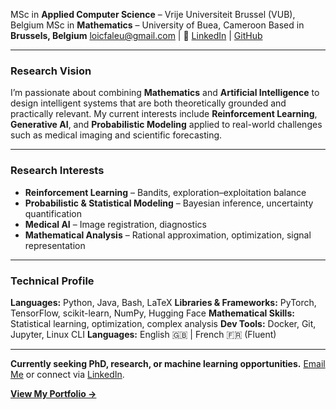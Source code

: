 
 MSc in **Applied Computer Science** – Vrije Universiteit Brussel (VUB), Belgium
 MSc in **Mathematics** – University of Buea, Cameroon
 Based in **Brussels, Belgium**
 [loicfaleu@gmail.com](mailto:loicfaleu@gmail.com) | 🔗 [LinkedIn](https://www.linkedin.com/in/loic-faleu-55551b250/) | [GitHub](https://github.com/Loickemajou)

---

###  Research Vision

I’m passionate about combining **Mathematics** and **Artificial Intelligence** to design intelligent systems that are both theoretically grounded and practically relevant.
My current interests include **Reinforcement Learning**, **Generative AI**, and **Probabilistic Modeling** applied to real-world challenges such as medical imaging and scientific forecasting.

---

###  Research Interests

*  **Reinforcement Learning** – Bandits, exploration–exploitation balance
*  **Probabilistic & Statistical Modeling** – Bayesian inference, uncertainty quantification
*  **Medical AI** – Image registration, diagnostics
*  **Mathematical Analysis** – Rational approximation, optimization, signal representation

---

###  Technical Profile

**Languages:** Python, Java, Bash, LaTeX
**Libraries & Frameworks:** PyTorch, TensorFlow, scikit-learn, NumPy, Hugging Face
**Mathematical Skills:** Statistical learning, optimization, complex analysis
**Dev Tools:** Docker, Git, Jupyter, Linux CLI
**Languages:** English 🇬🇧 | French 🇫🇷 (Fluent)

---

 **Currently seeking PhD, research, or machine learning opportunities.**
 [Email Me](mailto:loicfaleu@gmail.com) or connect via [LinkedIn](https://www.linkedin.com/in/loic-faleu-55551b250/).

 **[View My Portfolio →](portfolio.md)**
